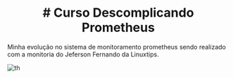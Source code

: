<h1 align="center">  # Curso Descomplicando Prometheus </h1>

Minha evolução no sistema de monitoramento prometheus sendo realizado com a 
monitoria do Jeferson Fernando da Linuxtips.

![th](https://user-images.githubusercontent.com/13388615/190255209-fdb7b846-83e5-4f57-8408-8a86dbe3bb80.jpeg)
